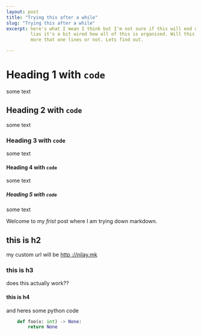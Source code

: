 ```yaml
---
layout: post
title: "Trying this after a while"
slug: "Trying this after a while"
excerpt: here's what I mean I think but I'm not sure if this will end up in multiple 
         lias it's a bit wired how all of this is organised. Will this now end up in 
         more that one lines or not. Lets find out.

---
```



# Heading 1 with `code`
some text

## Heading 2 with `code`
some text

### Heading 3 with `code`
some text

#### Heading 4 with `code`
some text

##### Heading 5 with `code`
some text

Welcome to my *frist* post where I am trying down markdown.

## this is h2
my custom url will be [http ://nilay.mk](http://nilay.mk)

### this is h3

does this actually work??

#### this is h4

and heres some python code

```python
    def foo(x: int) -> None:
        return None
```